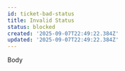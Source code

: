 ```yaml
---
id: ticket-bad-status
title: Invalid Status
status: blocked
created: '2025-09-07T22:49:22.384Z'
updated: '2025-09-07T22:49:22.384Z'
---
```


Body

